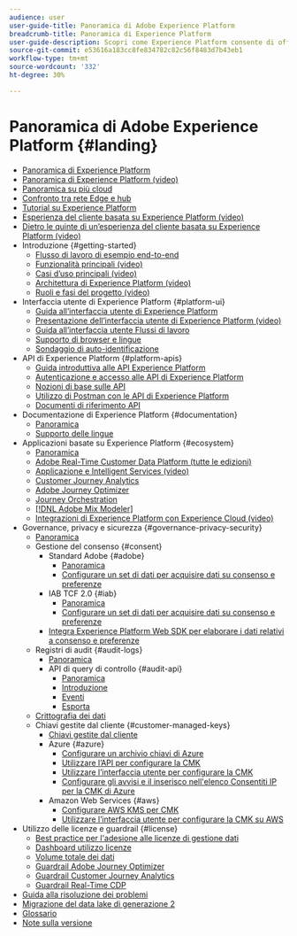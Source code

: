 ```yaml
---
audience: user
user-guide-title: Panoramica di Adobe Experience Platform
breadcrumb-title: Panoramica di Experience Platform
user-guide-description: Scopri come Experience Platform consente di offrire esperienze clienti personalizzate in tempo reale con guide, documentazione e tutorial.
source-git-commit: e53616a183cc8fe834782c82c56f8483d7b43eb1
workflow-type: tm+mt
source-wordcount: '332'
ht-degree: 30%

---
```



# Panoramica di Adobe Experience Platform {#landing}

* [Panoramica di Experience Platform](home.md)
* [Panoramica di Experience Platform (video)](video/platform-overview.md)
* [Panoramica su più cloud](multi-cloud.md)
* [Confronto tra rete Edge e hub](./edge-and-hub-comparison.md)
* [Tutorial su Experience Platform](https://experienceleague.adobe.com/docs/platform-learn/tutorials/overview.html?lang=it)
* [Esperienza del cliente basata su Experience Platform (video)](video/customer-experience.md)
* [Dietro le quinte di un’esperienza del cliente basata su Experience Platform (video)](video/customer-experience-bts.md)
* Introduzione {#getting-started}
   * [Flusso di lavoro di esempio end-to-end](end-to-end-tutorial.md)
   * [Funzionalità principali (video)](video/key-capabilities.md)
   * [Casi d’uso principali (video)](video/platform-use-cases.md)
   * [Architettura di Experience Platform (video)](video/platform-architecture.md)
   * [Ruoli e fasi del progetto (video)](video/roles-project-phases.md)
* Interfaccia utente di Experience Platform {#platform-ui}
   * [Guida all’interfaccia utente di Experience Platform](ui-guide.md)
   * [Presentazione dell’interfaccia utente di Experience Platform (video)](video/platform-ui.md)
   * [Guida all’interfaccia utente Flussi di lavoro](workflows.md)
   * [Supporto di browser e lingue](browser-language-support.md)
   * [Sondaggio di auto-identificazione](self-identification.md)
* API di Experience Platform {#platform-apis}
   * [Guida introduttiva alle API Experience Platform](api-guide.md)
   * [Autenticazione e accesso alle API di Experience Platform](api-authentication.md)
   * [Nozioni di base sulle API](api-fundamentals.md)
   * [Utilizzo di Postman con le API di Experience Platform](postman.md)
   * [Documenti di riferimento API](https://www.adobe.com/go/platform-api-reference-en)
* Documentazione di Experience Platform {#documentation}
   * [Panoramica](documentation/overview.md)
   * [Supporto delle lingue](documentation/language-support.md)
* Applicazioni basate su Experience Platform {#ecosystem}
   * [Panoramica](application-services.md)
   * [Adobe Real-Time Customer Data Platform (tutte le edizioni)](https://experienceleague.adobe.com/docs/real-time-customer-data-platform.html?lang=it)
   * [Applicazione e Intelligent Services (video)](video/application-intelligent-services.md)
   * [Customer Journey Analytics](https://experienceleague.adobe.com/docs/customer-journey-analytics.html?lang=it)
   * [Adobe Journey Optimizer](https://experienceleague.adobe.com/docs/journey-optimizer.html?lang=it)
   * [Journey Orchestration](https://experienceleague.adobe.com/docs/journey-orchestration.html?lang=it)
   * [[!DNL Adobe Mix Modeler]](https://experienceleague.adobe.com/docs/mix-modeler.html?lang=it)
   * [Integrazioni di Experience Platform con Experience Cloud (video)](video/experience-cloud-integrations.md)
* Governance, privacy e sicurezza {#governance-privacy-security}
   * [Panoramica](./governance-privacy-security/overview.md)
   * Gestione del consenso {#consent}
      * Standard Adobe {#adobe}
         * [Panoramica](./governance-privacy-security/consent/adobe/overview.md)
         * [Configurare un set di dati per acquisire dati su consenso e preferenze](./governance-privacy-security/consent/adobe/dataset.md)
      * IAB TCF 2.0 {#iab}
         * [Panoramica](./governance-privacy-security/consent/iab/overview.md)
         * [Configurare un set di dati per acquisire dati su consenso e preferenze](./governance-privacy-security/consent/iab/dataset.md)
      * [Integra Experience Platform Web SDK per elaborare i dati relativi a consenso e preferenze](./governance-privacy-security/consent/sdk.md)
   * Registri di audit {#audit-logs}
      * [Panoramica](./governance-privacy-security/audit-logs/overview.md)
      * API di query di controllo {#audit-api}
         * [Panoramica](./governance-privacy-security/audit-logs/api/overview.md)
         * [Introduzione](./governance-privacy-security/audit-logs/api/getting-started.md)
         * [Eventi](./governance-privacy-security/audit-logs/api/events.md)
         * [Esporta](./governance-privacy-security/audit-logs/api/export.md)
   * [Crittografia dei dati](./governance-privacy-security/encryption.md)
   * Chiavi gestite dal cliente {#customer-managed-keys}
      * [Chiavi gestite dal cliente](./governance-privacy-security/customer-managed-keys/overview.md)
      * Azure {#azure}
         * [Configurare un archivio chiavi di Azure](./governance-privacy-security/customer-managed-keys/azure/azure-key-vault-config.md)
         * [Utilizzare l’API per configurare la CMK](./governance-privacy-security/customer-managed-keys/azure/api-set-up.md)
         * [Utilizzare l’interfaccia utente per configurare la CMK](./governance-privacy-security/customer-managed-keys/azure/ui-set-up.md)
         * [Configurare gli avvisi e il inserisco nell&#39;elenco Consentiti IP per la CMK di Azure](./governance-privacy-security/customer-managed-keys/azure/alerts-and-ip-access.md)
      * Amazon Web Services {#aws}
         * [Configurare AWS KMS per CMK](./governance-privacy-security/customer-managed-keys/aws/configure-kms.md)
         * [Utilizzare l’interfaccia utente per configurare la CMK su AWS](./governance-privacy-security/customer-managed-keys/aws/ui-set-up.md)
* Utilizzo delle licenze e guardrail {#license}
   * [Best practice per l&#39;adesione alle licenze di gestione dati](./license-usage-and-guardrails/data-management-best-practices.md)
   * [Dashboard utilizzo licenze](./license-usage-and-guardrails/license-usage-dashboard.md)
   * [Volume totale dei dati](./license-usage-and-guardrails/total-data-volume.md)
   * [Guardrail Adobe Journey Optimizer](https://experienceleague.adobe.com/docs/journey-optimizer/using/get-started/guardrails.html?lang=it)
   * [Guardrail Customer Journey Analytics](https://experienceleague.adobe.com/docs/analytics-platform/using/cja-admin/guardrails.html?lang=it)
   * [Guardrail Real-Time CDP](https://experienceleague.adobe.com/docs/experience-platform/rtcdp/guardrails/overview.html?lang=it)
* [Guida alla risoluzione dei problemi](troubleshooting.md)
* [Migrazione del data lake di generazione 2](adls2-gen2-migration.md)
* [Glossario](glossary.md)
* [Note sulla versione](https://experienceleague.adobe.com/it/docs/experience-platform/release-notes/latest)
